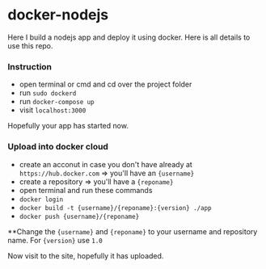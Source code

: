 # docker-nodejs

Here I build a nodejs app and deploy it using docker. Here is all details to use this repo.

### Instruction
+ open terminal or cmd and cd over the project folder
+ run `sudo dockerd`
+ run `docker-compose up`
+ visit `localhost:3000`

Hopefully your app has started now.

### Upload into docker cloud
+ create an acconut in case you don't have already at `https://hub.docker.com` => you'll have an `{username}`
+ create a repository => you'll have a `{reponame}`
+ open terminal and run these commands
+ `docker login`
+ `docker build -t {username}/{reponame}:{version} ./app`
+ `docker push {username}/{reponame}`

**Change the `{username}` and `{reponame}` to your username and repository name. For `{version}` use `1.0`

Now visit to the site, hopefully it has uploaded.
